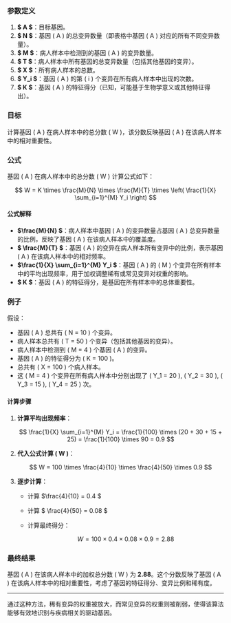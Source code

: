 ### 参数定义

1. **$ A $**：目标基因。
2. **$ N $**：基因 \( A \) 的总变异数量（即表格中基因 \( A \) 对应的所有不同变异数量）。
3. **$ M $**：病人样本中检测到的基因 \( A \) 的变异数量。
4. **$ T $**：病人样本中所有基因的总变异数量（包括其他基因的变异）。
5. **$ X $**：所有病人样本的总数。
6. **$ Y_i $**：基因 \( A \) 的第 \( i \) 个变异在所有病人样本中出现的次数。
7. **$ K $**：基因 \( A \) 的特征得分（已知，可能基于生物学意义或其他特征得出）。

### 目标

计算基因 \( A \) 在病人样本中的总分数 \( W \)，该分数反映基因 \( A \) 在该病人样本中的相对重要性。

### 公式

基因 \( A \) 在病人样本中的总分数 \( W \) 计算公式如下：

$$
W = K \times \frac{M}{N} \times \frac{M}{T} \times \left( \frac{1}{X} \sum_{i=1}^{M} Y_i \right)
$$

#### 公式解释
- **$\frac{M}{N} $**：病人样本中基因 \( A \) 的变异数量占基因 \( A \) 总变异数量的比例，反映了基因 \( A \) 在该病人样本中的覆盖度。
- **$ \frac{M}{T} $**：基因 \( A \) 的变异在病人样本所有变异中的比例，表示基因 \( A \) 在该病人样本中的相对频率。
- **$\frac{1}{X} \sum_{i=1}^{M} Y_i $**：基因 \( A \) 的 \( M \) 个变异在所有样本中的平均出现频率，用于加权调整稀有或常见变异对权重的影响。
- **$ K $**：基因 \( A \) 的特征得分，是基因在所有样本中的总体重要性。

### 例子

假设：
- 基因 \( A \) 总共有 \( N = 10 \) 个变异。
- 病人样本总共有 \( T = 50 \) 个变异（包括其他基因的变异）。
- 病人样本中检测到 \( M = 4 \) 个基因 \( A \) 的变异。
- 基因 \( A \) 的特征得分为 \( K = 100 \)。
- 总共有 \( X = 100 \) 个病人样本。
- 这 \( M = 4 \) 个变异在所有病人样本中分别出现了 \( Y_1 = 20 \), \( Y_2 = 30 \), \( Y_3 = 15 \), \( Y_4 = 25 \) 次。

#### 计算步骤

1. **计算平均出现频率**：

   $$
   \frac{1}{X} \sum_{i=1}^{M} Y_i = \frac{1}{100} \times (20 + 30 + 15 + 25) = \frac{1}{100} \times 90 = 0.9
   $$

2. **代入公式计算 \( W \)**：

   $$
   W = 100 \times \frac{4}{10} \times \frac{4}{50} \times 0.9
   $$

3. **逐步计算**：

   - 计算 $\frac{4}{10} = 0.4 $
   - 计算 $ \frac{4}{50} = 0.08 $
   - 计算最终得分：

     $$
     W = 100 \times 0.4 \times 0.08 \times 0.9 = 2.88
     $$

### 最终结果

基因 \( A \) 在该病人样本中的加权总分数 \( W \) 为 **2.88**。这个分数反映了基因 \( A \) 在该病人样本中的相对重要性，考虑了基因的特征得分、变异比例和稀有度。

--- 

通过这种方法，稀有变异的权重被放大，而常见变异的权重则被削弱，使得该算法能够有效地识别与疾病相关的驱动基因。
